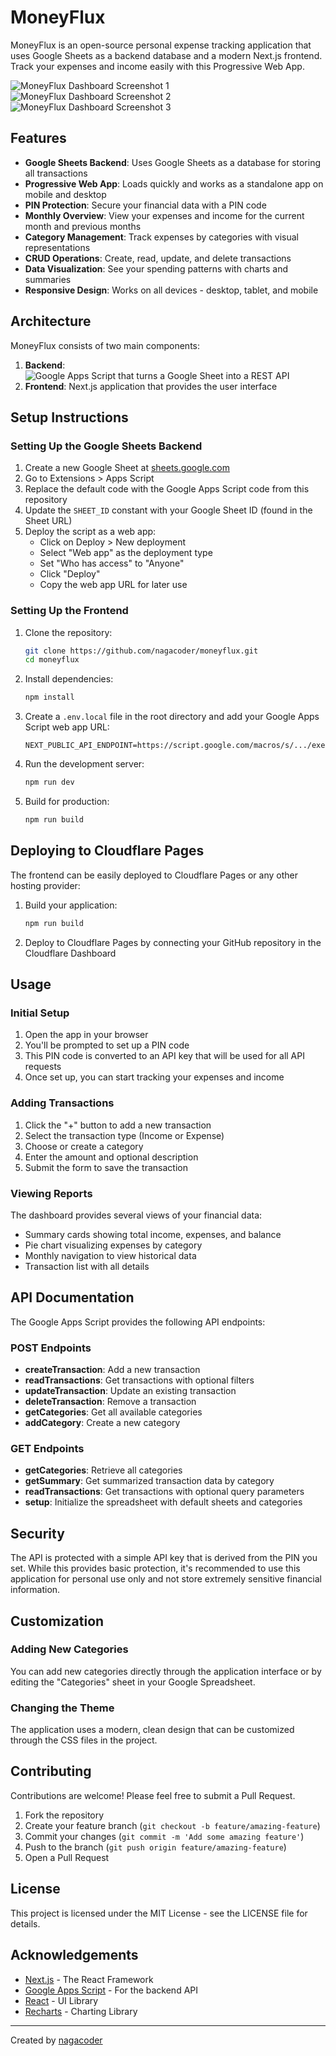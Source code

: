 # MoneyFlux

MoneyFlux is an open-source personal expense tracking application that uses Google Sheets as a backend database and a modern Next.js frontend. Track your expenses and income easily with this Progressive Web App.

![MoneyFlux Dashboard Screenshot 1](./assets/ss1.png)
![MoneyFlux Dashboard Screenshot 2](./assets/ss2.png)
![MoneyFlux Dashboard Screenshot 3](./assets/ss3.png)

## Features

- **Google Sheets Backend**: Uses Google Sheets as a database for storing all transactions
- **Progressive Web App**: Loads quickly and works as a standalone app on mobile and desktop
- **PIN Protection**: Secure your financial data with a PIN code
- **Monthly Overview**: View your expenses and income for the current month and previous months
- **Category Management**: Track expenses by categories with visual representations
- **CRUD Operations**: Create, read, update, and delete transactions
- **Data Visualization**: See your spending patterns with charts and summaries
- **Responsive Design**: Works on all devices - desktop, tablet, and mobile

## Architecture

MoneyFlux consists of two main components:

1. **Backend**: ![Google Apps Script that turns a Google Sheet into a REST API](https://gist.github.com/nagacoder/3ec6600dd9754463389e53f3359d0dab)
2. **Frontend**: Next.js application that provides the user interface

## Setup Instructions

### Setting Up the Google Sheets Backend

1. Create a new Google Sheet at [sheets.google.com](https://sheets.google.com)
2. Go to Extensions > Apps Script
3. Replace the default code with the Google Apps Script code from this repository
4. Update the `SHEET_ID` constant with your Google Sheet ID (found in the Sheet URL)
5. Deploy the script as a web app:
   - Click on Deploy > New deployment
   - Select "Web app" as the deployment type
   - Set "Who has access" to "Anyone"
   - Click "Deploy"
   - Copy the web app URL for later use

### Setting Up the Frontend

1. Clone the repository:
   ```bash
   git clone https://github.com/nagacoder/moneyflux.git
   cd moneyflux
   ```

2. Install dependencies:
   ```bash
   npm install
   ```

3. Create a `.env.local` file in the root directory and add your Google Apps Script web app URL:
   ```
   NEXT_PUBLIC_API_ENDPOINT=https://script.google.com/macros/s/.../exec
   ```

4. Run the development server:
   ```bash
   npm run dev
   ```

5. Build for production:
   ```bash
   npm run build
   ```

## Deploying to Cloudflare Pages

The frontend can be easily deployed to Cloudflare Pages or any other hosting provider:

1. Build your application:
   ```bash
   npm run build
   ```

2. Deploy to Cloudflare Pages by connecting your GitHub repository in the Cloudflare Dashboard

## Usage

### Initial Setup

1. Open the app in your browser
2. You'll be prompted to set up a PIN code
3. This PIN code is converted to an API key that will be used for all API requests
4. Once set up, you can start tracking your expenses and income

### Adding Transactions

1. Click the "+" button to add a new transaction
2. Select the transaction type (Income or Expense)
3. Choose or create a category
4. Enter the amount and optional description
5. Submit the form to save the transaction

### Viewing Reports

The dashboard provides several views of your financial data:
- Summary cards showing total income, expenses, and balance
- Pie chart visualizing expenses by category
- Monthly navigation to view historical data
- Transaction list with all details

## API Documentation

The Google Apps Script provides the following API endpoints:

### POST Endpoints

- **createTransaction**: Add a new transaction
- **readTransactions**: Get transactions with optional filters
- **updateTransaction**: Update an existing transaction
- **deleteTransaction**: Remove a transaction
- **getCategories**: Get all available categories
- **addCategory**: Create a new category

### GET Endpoints

- **getCategories**: Retrieve all categories
- **getSummary**: Get summarized transaction data by category
- **readTransactions**: Get transactions with optional query parameters
- **setup**: Initialize the spreadsheet with default sheets and categories

## Security

The API is protected with a simple API key that is derived from the PIN you set. While this provides basic protection, it's recommended to use this application for personal use only and not store extremely sensitive financial information.

## Customization

### Adding New Categories

You can add new categories directly through the application interface or by editing the "Categories" sheet in your Google Spreadsheet.

### Changing the Theme

The application uses a modern, clean design that can be customized through the CSS files in the project.

## Contributing

Contributions are welcome! Please feel free to submit a Pull Request.

1. Fork the repository
2. Create your feature branch (`git checkout -b feature/amazing-feature`)
3. Commit your changes (`git commit -m 'Add some amazing feature'`)
4. Push to the branch (`git push origin feature/amazing-feature`)
5. Open a Pull Request

## License

This project is licensed under the MIT License - see the LICENSE file for details.

## Acknowledgements

- [Next.js](https://nextjs.org/) - The React Framework
- [Google Apps Script](https://developers.google.com/apps-script) - For the backend API
- [React](https://reactjs.org/) - UI Library
- [Recharts](https://recharts.org/) - Charting Library

---

Created by [nagacoder](https://github.com/nagacoder)
